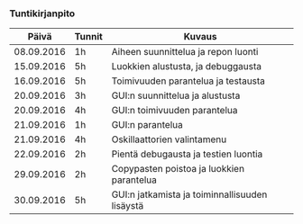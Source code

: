 ### Tuntikirjanpito
Päivä | Tunnit | Kuvaus
--------------- | ----- | ------
08.09.2016 | 1h | Aiheen suunnittelua ja repon luonti
15.09.2016 | 5h | Luokkien alustusta, ja debuggausta
16.09.2016 | 5h | Toimivuuden parantelua ja testausta
20.09.2016 | 3h | GUI:n suunnittelua ja alustusta
20.09.2016 | 4h | GUI:n toimivuuden parantelua
21.09.2016 | 1h | GUI:n parantelua
21.09.2016 | 4h | Oskillaattorien valintamenu
22.09.2016 | 2h | Pientä debugausta ja testien luontia
29.09.2016 | 2h | Copypasten poistoa ja luokkien parantelua
30.09.2016 | 5h | GUI:n jatkamista ja toiminnallisuuden lisäystä
